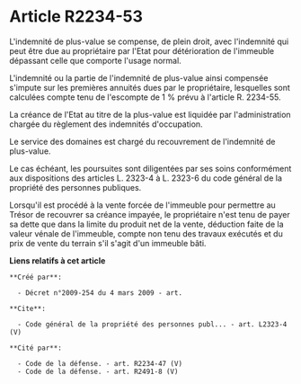 # Article R2234-53

L'indemnité de plus-value se compense, de plein droit, avec l'indemnité qui peut être due au propriétaire par l'Etat pour
détérioration de l'immeuble dépassant celle que comporte l'usage normal.

L'indemnité ou la partie de l'indemnité de plus-value ainsi compensée s'impute sur les premières annuités dues par le
propriétaire, lesquelles sont calculées compte tenu de l'escompte de 1 % prévu à l'article R. 2234-55. 

La créance de l'Etat au titre de la plus-value est liquidée par l'administration chargée du règlement des indemnités
d'occupation. 

Le service des domaines est chargé du recouvrement de l'indemnité de plus-value. 

Le cas échéant, les poursuites sont diligentées par ses soins conformément aux dispositions des articles L. 2323-4 à L.
2323-6 du code général de la propriété des personnes publiques. 

Lorsqu'il est procédé à la vente forcée de l'immeuble pour permettre au Trésor de recouvrer sa créance impayée, le
propriétaire n'est tenu de payer sa dette que dans la limite du produit net de la vente, déduction faite de la valeur vénale
de l'immeuble, compte non tenu des travaux exécutés et du prix de vente du terrain s'il s'agit d'un immeuble bâti.

**Liens relatifs à cet article**

	**Créé par**:

	  - Décret n°2009-254 du 4 mars 2009 - art.

	**Cite**:

	  - Code général de la propriété des personnes publ... - art. L2323-4 (V)

	**Cité par**:

	  - Code de la défense. - art. R2234-47 (V)
	  - Code de la défense. - art. R2491-8 (V)

